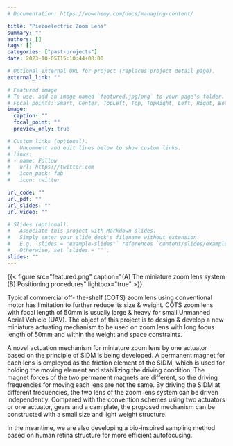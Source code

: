 ```yaml
---
# Documentation: https://wowchemy.com/docs/managing-content/

title: "Piezoelectric Zoom Lens"
summary: ""
authors: []
tags: []
categories: ["past-projects"]
date: 2023-10-05T15:10:44+08:00

# Optional external URL for project (replaces project detail page).
external_link: ""

# Featured image
# To use, add an image named `featured.jpg/png` to your page's folder.
# Focal points: Smart, Center, TopLeft, Top, TopRight, Left, Right, BottomLeft, Bottom, BottomRight.
image:
  caption: ""
  focal_point: ""
  preview_only: true

# Custom links (optional).
#   Uncomment and edit lines below to show custom links.
# links:
# - name: Follow
#   url: https://twitter.com
#   icon_pack: fab
#   icon: twitter

url_code: ""
url_pdf: ""
url_slides: ""
url_video: ""

# Slides (optional).
#   Associate this project with Markdown slides.
#   Simply enter your slide deck's filename without extension.
#   E.g. `slides = "example-slides"` references `content/slides/example-slides.md`.
#   Otherwise, set `slides = ""`.
slides: ""
---
```


{{< figure src="featured.png" caption="(A) The miniature zoom lens system (B) Positioning procedures" lightbox="true" >}}

Typical commercial off- the-shelf (COTS) zoom lens using conventional motor has limitation to further reduce its size & weight. COTS zoom lens with focal length of 50mm is usually large & heavy for small Unmanned Aerial Vehicle (UAV). The object of this project is to design & develop a new miniature actuating mechanism to be used on zoom lens with long focus length of 50mm and within the weight and space constraints.

A novel actuation mechanism for miniature zoom lens by one actuator based on the principle of SIDM is being developed. A permanent magnet for each lens is employed as the friction element of the SIDM, which is used for holding the moving element and stabilizing the driving condition. The magnet forces of the two permanent magnets are different, so the driving frequencies for moving each lens are not the same. By driving the SIDM at different frequencies, the two lens of the zoom lens system can be driven independently. Compared with the convention schemes using two actuators or one actuator, gears and a cam plate, the proposed mechanism can be constructed with a small size and light weight structure.

In the meantime, we are also developing a bio-inspired sampling method based on human retina structure for more efficient autofocusing.
